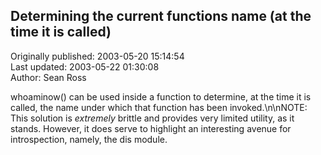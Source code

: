 ## Determining the current functions name (at the time it is called)  
Originally published: 2003-05-20 15:14:54  
Last updated: 2003-05-22 01:30:08  
Author: Sean Ross  
  
whoaminow() can be used inside a function to determine, at the time it is called, the name under which that function has been invoked.\n\nNOTE: This solution is *extremely* brittle and provides very limited utility, as it stands. However, it does serve to highlight an interesting avenue for introspection, namely, the dis module.